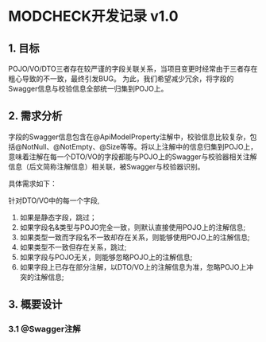 # MODCHECK开发记录 v1.0

## 1. 目标
POJO/VO/DTO三者存在较严谨的字段关联关系，当项目变更时经常由于三者存在粗心导致的不一致，最终引发BUG。
为此，我们希望减少冗余，将字段的Swagger信息与校验信息全部统一归集到POJO上。

## 2. 需求分析
字段的Swagger信息包含在@ApiModelProperty注解中，校验信息比较复杂，包括@NotNull、@NotEmpty、@Size等等。将以上注解中的信息归集到POJO上，意味着注解在每一个DTO/VO的字段都能与POJO上的Swagger与校验器相关注解信息（后文简称注解信息）相关联，被Swagger与校验器识别。

具体需求如下：

针对DTO/VO中的每一个字段,
1. 如果是静态字段，跳过；
2. 如果字段名&类型与POJO完全一致，则默认直接使用POJO上的注解信息;
3. 如果类型一致而字段名不一致却存在关系，则能够使用POJO上的注解信息;
4. 如果类型不一致但存在关系，跳过;
5. 如果字段与POJO无关，则能够忽略POJO上的注解信息;
6. 如果字段上已存在部分注解，以DTO/VO上的注解信息为准，忽略POJO上冲突的注解信息;


## 3. 概要设计

### 3.1 @Swagger注解